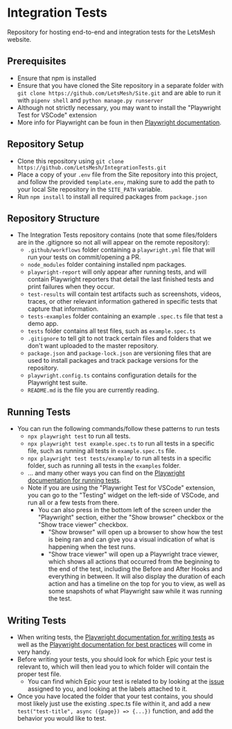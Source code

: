 # Integration Tests

Repository for hosting end-to-end and integration tests for the LetsMesh website.

## Prerequisites

- Ensure that npm is installed
- Ensure that you have cloned the Site repository in a separate folder with `git clone https://github.com/LetsMesh/Site.git` and are able to run it with `pipenv shell` and `python manage.py runserver`
- Although not strictly necessary, you may want to install the "Playwright Test for VSCode" extension
- More info for Playwright can be foun in then [Playwright documentation](https://playwright.dev/docs/intro).

## Repository Setup

- Clone this repository using `git clone https://github.com/LetsMesh/IntegrationTests.git`
- Place a copy of your `.env` file from the Site repository into this project, and follow the provided `template.env`, making sure to add the path to your local Site repository in the `SITE_PATH` variable.
- Run `npm install` to install all required packages from `package.json`

## Repository Structure

- The Integration Tests repository contains (note that some files/folders are in the .gitignore so not all will appear on the remote repository):
  - `.github/workflows` folder containing a `playwright.yml` file that will run your tests on commit/opening a PR.
  - `node_modules` folder containing installed npm packages.
  - `playwright-report` will only appear after running tests, and will contain Playwright reporters that detail the last finished tests and print failures when they occur.
  - `test-results` will contain test artifacts such as screenshots, videos, traces, or other relevant information gathered in specific tests that capture that information.
  - `tests-examples` folder containing an example `.spec.ts` file that test a demo app.
  - `tests` folder contains all test files, such as `example.spec.ts`
  - `.gitignore` to tell git to not track certain files and folders that we don't want uploaded to the master repository.
  - `package.json` and `package-lock.json` are versioning files that are used to install packages and track package versions for the repository.
  - `playwright.config.ts` contains configuration details for the Playwright test suite.
  - `README.md` is the file you are currently reading.

## Running Tests

- You can run the following commands/follow these patterns to run tests
  - `npx playwright test` to run all tests.
  - `npx playwright test example.spec.ts` to run all tests in a specific file, such as running all tests in `example.spec.ts` file.
  - `npx playwright test tests/example/` to run all tests in a specific folder, such as running all tests in the `examples` folder.
  - ... and many other ways you can find on the [Playwright documentation for running tests](https://playwright.dev/docs/running-tests).
  - Note if you are using the "Playwright Test for VSCode" extension, you can go to the "Testing" widget on the left-side of VSCode, and run all or a few tests from there.
    - You can also press in the bottom left of the screen under the "Playwright" section, either the "Show browser" checkbox or the "Show trace viewer" checkbox.
      - "Show browser" will open up a browser to show how the test is being ran and can give you a visual indication of what is happening when the test runs.
      - "Show trace viewer" will open up a Playwright trace viewer, which shows all actions that occurred from the beginning to the end of the test, including the Before and After Hooks and everything in between. It will also display the duration of each action and has a timeline on the top for you to view, as well as some snapshots of what Playwright saw while it was running the test.

## Writing Tests

- When writing tests, the [Playwright documentation for writing tests](https://playwright.dev/docs/writing-tests) as well as the [Playwright documentation for best practices](https://playwright.dev/docs/best-practices) will come in very handy.
- Before writing your tests, you should look for which Epic your test is relevant to, which will then lead you to which folder will contain the proper test file.
  - You can find which Epic your test is related to by looking at the [issue](https://github.com/LetsMesh/IntegrationTests/issues) assigned to you, and looking at the labels attached to it.
- Once you have located the folder that your test contains, you should most likely just use the existing .spec.ts file within it, and add a new `test("test-title", async ({page}) => {...})` function, and add the behavior you would like to test.
